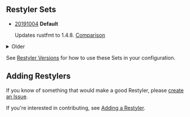 ## Restyler Sets

- [20191004](https://github.com/restyled-io/restylers/blob/20191004/restylers.yaml) **Default**

  Updates rustfmt to 1.4.8. [Comparison](https://github.com/restyled-io/restylers/compare/20190930...20191004)

<details>
<summary>Older</summary>

*The following versions are no longer supported because they lack an `enabled` key, made required as of `20191004`*

- [20190930](https://github.com/restyled-io/restylers/blob/20190930/restylers.yaml)

  Updates clang-format to v9. [Comparison](https://github.com/restyled-io/restylers/compare/20190922...20190930)

- [20190922](https://github.com/restyled-io/restylers/blob/20190922/restylers.yaml)

  Adds clang-format. [Comparison](https://github.com/restyled-io/restylers/compare/20190910...20190922)

- [20190910](https://github.com/restyled-io/restylers/blob/20190910/restylers.yaml)

  Separates prettier-yaml, adds prettier-ruby, adds shellharden. [Comparison](https://github.com/restyled-io/restylers/compare/20190904...20190910)

- [20190904](https://github.com/restyled-io/restylers/blob/20190904/restylers.yaml)

  Adds prettier-markdown, adds better default shfmt options. [Comparison](https://github.com/restyled-io/restylers/compare/20190903...20190904)

- [20190903](https://github.com/restyled-io/restylers/blob/20190903/restylers.yaml)

  Updates Brittany to 0.12, updates rustfmt to 1.4.6. [Comparison](https://github.com/restyled-io/restylers/compare/20190821...20190903)

- [20190821](https://github.com/restyled-io/restylers/blob/20190821/restylers.yaml)

  Update prettier to 1.18.2. [Comparison](https://github.com/restyled-io/restylers/compare/20190801...20190821)

- [20190801](https://github.com/restyled-io/restylers/blob/20190801/restylers.yaml)

  Adds jdt Restyler. [Comparison](https://github.com/restyled-io/restylers/compare/20190715...20190801)

- [20190715](https://github.com/restyled-io/restylers/blob/20190715/restylers.yaml)

  Updates stylish-haskell, fixes rubocop versioning, adds Python Restylers reoder-python-imports, yapf, and black. [Comparison](https://github.com/restyled-io/restylers/compare/20190628...20190715)

- [20190628](https://github.com/restyled-io/restylers/blob/20190628/restylers.yaml)

  Include documentation in Restyler definitions. [Comparison](https://github.com/restyled-io/restylers/compare/20190627...20190628)

- [20190627](https://github.com/restyled-io/restylers/blob/20190627/restylers.yaml)

  First set to use version numbers in Restyler tags. [Comparison](https://github.com/restyled-io/restylers/compare/20190625...20190627)

- [20190625](https://github.com/restyled-io/restylers/blob/20190625/restylers.yaml)

</details>

See [Restyler Versions](https://github.com/restyled-io/restyled.io/wiki/Restyler-Versions) for how to use these Sets in your configuration.

## Adding Restylers

If you know of something that would make a good Restyler, please [create an Issue](https://github.com/restyled-io/restylers/issues/new?title=some-auto-formatter&body=https://their-homepage.com).

If you're interested in contributing, see [Adding a Restyler](https://github.com/restyled-io/restyled.io/wiki/Adding-a-Restyler).